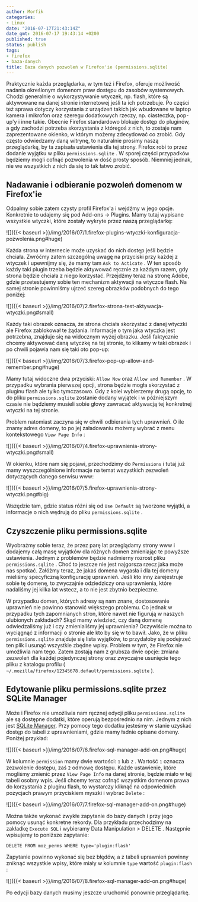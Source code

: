 ```yaml
---
author: Morfik
categories:
- Linux
date: "2016-07-17T21:43:14Z"
date_gmt: 2016-07-17 19:43:14 +0200
published: true
status: publish
tags:
- firefox
- baza-danych
title: Baza danych pozwoleń w Firefox'ie (permissions.sqlite)
---
```


Praktycznie każda przeglądarka, w tym też i Firefox, oferuje możliwość nadania określonym domenom
praw dostępu do zasobów systemowych. Chodzi generalnie o wykorzystywanie wtyczek, np. flash, które
są aktywowane na danej stronie internetowej jeśli ta ich potrzebuje. Po części też sprawa dotyczy
korzystania z urządzeń takich jak wbudowane w laptop kamera i mikrofon oraz szeregu dodatkowych
rzeczy, np. ciasteczka, pop-up'y i inne takie. Obecnie Firefox standardowo blokuje dostęp do
pluginów, a gdy zachodzi potrzeba skorzystania z któregoś z nich, to zostaje nam zaprezentowane
okienko, w którym możemy zdecydować co zrobić. Gdy często odwiedzamy daną witrynę, to naturalnie
prosimy naszą przeglądarkę, by ta zapisała ustawienia dla tej strony. Firefox robi to przez dodanie
wyjątku w pliku `permissions.sqlite` . W sporej części przypadków będziemy mogli cofnąć pozwolenia w
dość prosty sposób. Niemniej jednak, nie we wszystkich z nich da się to tak łatwo zrobić.

<!--more-->
## Nadawanie i odbieranie pozwoleń domenom w Firefox'ie

Odpalmy sobie zatem czysty profil Firefox'a i wejdźmy w jego opcje. Konkretnie to udajemy się pod
Add-ons -> Plugins. Mamy tutaj wypisane wszystkie wtyczki, które zostały wykryte przez naszą
przeglądarkę:

![]({{< baseurl >}}/img/2016/07/1.firefox-plugins-wtyczki-konfiguracja-pozwolenia.png#huge)

Każda strona w internecie może uzyskać do nich dostęp jeśli będzie chciała. Zwróćmy zatem szczególną
uwagę na przyciski przy każdej z wtyczek i upewnijmy się, że mamy tam `Ask to Acticate` . W ten
sposób każdy taki plugin trzeba będzie aktywować ręcznie za każdym razem, gdy strona będzie chciała
z niego korzystać. Przejdźmy teraz na stronę Adobe, gdzie przetestujemy sobie ten mechanizm
aktywacji na wtyczce flash. Na samej stronie powinniśmy ujrzeć szereg obrazków podobnych do tego
poniżej:

![]({{< baseurl >}}/img/2016/07/2.firefox-strona-test-aktywacja-wtyczki.png#small)

Każdy taki obrazek oznacza, że strona chciała skorzystać z danej wtyczki ale Firefox zablokował te
żądania. Informacje o tym jaka wtyczka jest potrzebna, znajduje się na widocznym wyżej obrazku.
Jeśli faktycznie chcemy aktywować daną wtyczkę na tej stronie, to klikamy w taki obrazek i po
chwili pojawia nam się taki oto pop-up:

![]({{< baseurl >}}/img/2016/07/3.firefox-pop-up-allow-and-remember.png#huge)

Mamy tutaj widoczne dwa przyciski: `Allow Now` oraz `Allow and Remember` . W przypadku wybrania
pierwszej opcji, strona będzie mogła skorzystać z pluginu flash ale tylko tymczasowo. Gdy z kolei
wybierzemy drugą opcję, to do pliku `permissions.sqlite` zostanie dodany wyjątek i w późniejszym
czasie nie będziemy musieli sobie głowy zawracać aktywacją tej konkretnej wtyczki na tej stronie.

Problem natomiast zaczyna się w chwili odbierania tych uprawnień. O ile znamy adres domeny, to po
jej załadowaniu możemy wybrać z menu kontekstowego `View Page Info` :

![]({{< baseurl >}}/img/2016/07/4.firefox-uprawnienia-strony-wtyczki.png#small)

W okienku, które nam się pojawi, przechodzimy do `Permissions` i tutaj już mamy wyszczególnione
informacje na temat wszystkich zezwoleń dotyczących danego serwisu www:

![]({{< baseurl >}}/img/2016/07/5.firefox-uprawnienia-strony-wtyczki.png#big)

Wszędzie tam, gdzie status różni się od `Use Default` są tworzone wyjątki, a informacje o nich
wędrują do pliku `permissions.sqlite` .

## Czyszczenie pliku permissions.sqlite

Wyobraźmy sobie teraz, że przez parę lat przeglądamy strony www i dodajemy całą masę wyjątków dla
różnych domen zmieniając te powyższe ustawienia. Jednym z problemów będzie nadmierny rozrost pliku
`permissions.sqlite` . Choć to jeszcze nie jest najgorsza rzecz jaka może nas spotkać. Załóżmy
teraz, że jakaś domena wygasła i dla tej domeny mieliśmy specyficzną konfigurację uprawnień. Jeśli
kto inny zarejestruje sobie tę domenę, to zwyczajnie odziedziczy ona uprawnienia, które nadaliśmy
jej kilka lat wstecz, a to nie jest zbytnio bezpieczne.

W przypadku domen, których adresy są nam znane, dostosowanie uprawnień nie powinno stanowić
większego problemu. Co jednak w przypadku tych zapomnianych stron, które nawet nie figurują w
naszych ulubionych zakładach? Skąd mamy wiedzieć, czy daną domenę odwiedzaliśmy już i czy
zmienialiśmy jej uprawnienia? Oczywiście można to wyciągnąć z informacji o stronie ale kto by się w
to bawił. Jako, że w pliku `permissions.sqlite` znajduje się lista wyjątków, to przydałoby się
podejrzeć ten plik i usunąć wszystkie zbędne wpisy. Problem w tym, że Firefox nie umożliwia nam
tego. Zatem zostają nam z grubsza dwie opcje: zmiana zezwoleń dla każdej pojedynczej strony oraz
zwyczajne usunięcie tego pliku z katalogu
profilu ( `~/.mozilla/firefox/12345678.default/permissions.sqlite` ).

## Edytowanie pliku permissions.sqlite przez SQLite Manager

Może i Firefox nie umożliwia nam ręcznej edycji pliku `permissions.sqlite` ale są dostępne dodatki,
które operują bezpośrednio na nim. Jednym z nich jest [SQLite
Manager](https://addons.mozilla.org/en-US/firefox/addon/sqlite-manager/). Przy pomocy tego dodatku
jesteśmy w stanie uzyskać dostęp do tabeli z uprawnieniami, gdzie mamy ładnie opisane domeny.
Poniżej przykład:

![]({{< baseurl >}}/img/2016/07/6.firefox-sql-manager-add-on.png#huge)

W kolumnie `permission` mamy dwie wartości: `1` lub `2` . Wartość `1` oznacza zezwolenie dostępu,
zaś `2` odmowę dostępu. Każde ustawienie, które mogliśmy zmienić przez `View Page Info` na danej
stronie, będzie miało w tej tabeli osobny wpis. Jeśli chcemy teraz cofnąć wszystkim domenom prawa do
korzystania z pluginu flash, to wystarczy kliknąć na odpowiednich pozycjach prawym przyciskiem
myszki i wybrać `Delete` :

![]({{< baseurl >}}/img/2016/07/7.firefox-sql-manager-add-on.png#huge)

Można także wykonać zwykłe zapytanie do bazy danych i przy jego pomocy usunąć konkretne rekordy. Dla
przykładu przechodzimy na zakładkę `Execute SQL` i wybieramy Data Manipulation > DELETE . Następnie
wpisujemy to poniższe zapytanie:

    DELETE FROM moz_perms WHERE type='plugin:flash'

Zapytanie powinno wykonać się bez błędów, a z tabeli uprawnień powinny zniknąć wszystkie wpisy,
które miały w kolumnie `type` wartość `plugin:flash` :

![]({{< baseurl >}}/img/2016/07/8.firefox-sql-manager-add-on.png#huge)

Po edycji bazy danych musimy jeszcze uruchomić ponownie przeglądarkę.
